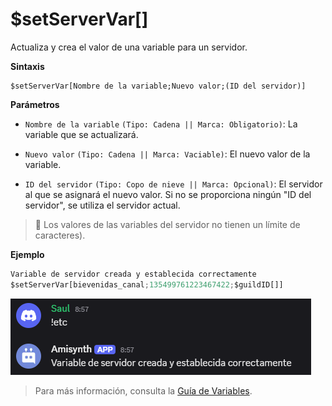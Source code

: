 # $setServerVar[]

Actualiza y crea el valor de una variable para un servidor.

**Sintaxis**
```
$setServerVar[Nombre de la variable;Nuevo valor;(ID del servidor)]
```

**Parámetros**
- `Nombre de la variable` `(Tipo: Cadena || Marca: Obligatorio)`: La variable que se actualizará.

- `Nuevo valor` `(Tipo: Cadena || Marca: Vaciable)`: El nuevo valor de la variable.

- `ID del servidor` `(Tipo: Copo de nieve || Marca: Opcional)`: El servidor al que se asignará el nuevo valor. Si no se proporciona ningún "ID del servidor", se utiliza el servidor actual.

> 📝 Los valores de las variables del servidor no tienen un límite de caracteres).


**Ejemplo**

```python
Variable de servidor creada y establecida correctamente
$setServerVar[bievenidas_canal;135499761223467422;$guildID[]]
```

![alt text](image-65.png)

> Para más información, consulta la [Guía de Variables](../gen/variables.md).